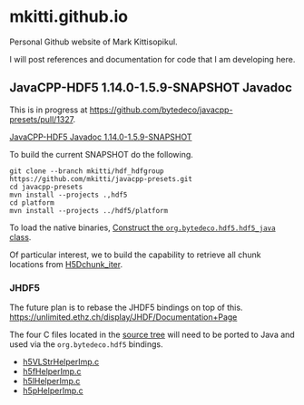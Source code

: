 # mkitti.github.io

Personal Github website of Mark Kittisopikul.

I will post references and documentation for code that I am developing here.

## JavaCPP-HDF5 1.14.0-1.5.9-SNAPSHOT Javadoc

This is in progress at <a href="https://github.com/bytedeco/javacpp-presets/pull/1327">https://github.com/bytedeco/javacpp-presets/pull/1327</a>.

<a href="janelia/javacpp-hdf5/1.14.0-1.5.9-SNAPSHOT/javadoc/">JavaCPP-HDF5 Javadoc 1.14.0-1.5.9-SNAPSHOT</a>

To build the current SNAPSHOT do the following.

```
git clone --branch mkitti/hdf_hdfgroup https://github.com/mkitti/javacpp-presets.git
cd javacpp-presets
mvn install --projects .,hdf5
cd platform
mvn install --projects ../hdf5/platform
```

To load the native binaries, <a href="janelia/javacpp-hdf5/1.14.0-1.5.9-SNAPSHOT/javadoc/org/bytedeco/hdf5/hdf5_java.html">Construct the `org.bytedeco.hdf5.hdf5_java` class</a>.

Of particular interest, we to build the capability to retrieve all chunk locations from <a href="janelia/javacpp-hdf5/1.14.0-1.5.9-SNAPSHOT/javadoc/org/bytedeco/hdf5/global/hdf5.html#H5Dchunk_iter(long,long,org.bytedeco.hdf5.H5D_chunk_iter_op_t,org.bytedeco.javacpp.Pointer)">H5Dchunk_iter</a>.

### JHDF5

The future plan is to rebase the JHDF5 bindings on top of this.
<a href="https://unlimited.ethz.ch/display/JHDF/Documentation+Page">https://unlimited.ethz.ch/display/JHDF/Documentation+Page</a>

The four C files located in the <a href="https://sissource.ethz.ch/sispub/jhdf5/-/tree/master/source/c">source tree</a> will need to be ported to Java and used via the `org.bytedeco.hdf5` bindings.
* <a href="https://sissource.ethz.ch/sispub/jhdf5/-/blob/master/source/c/h5VLStrHelperImp.c">h5VLStrHelperImp.c</a>
* <a href="https://sissource.ethz.ch/sispub/jhdf5/-/blob/master/source/c/h5fHelperImp.c">h5fHelperImp.c</a>
* <a href="https://sissource.ethz.ch/sispub/jhdf5/-/blob/master/source/c/h5lHelperImp.c">h5lHelperImp.c</a>
* <a href="https://sissource.ethz.ch/sispub/jhdf5/-/blob/master/source/c/h5pHelperImp.c">h5pHelperImp.c</a>

